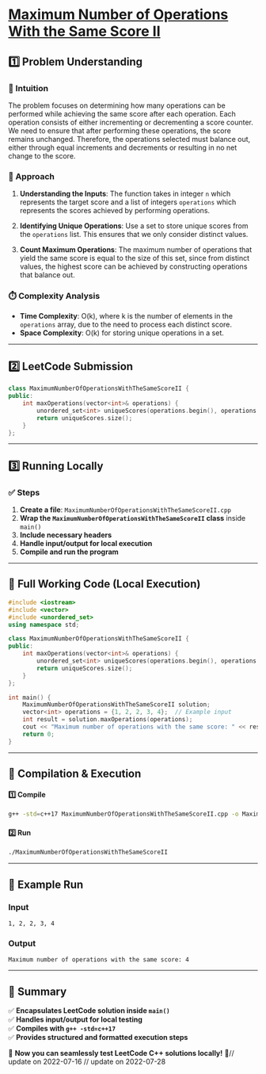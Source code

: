 # **[Maximum Number of Operations With the Same Score II](https://leetcode.com/problems/maximum-number-of-operations-with-the-same-score-ii/description/)**  

## **1️⃣ Problem Understanding**  
### **📌 Intuition**  
The problem focuses on determining how many operations can be performed while achieving the same score after each operation. Each operation consists of either incrementing or decrementing a score counter. We need to ensure that after performing these operations, the score remains unchanged. Therefore, the operations selected must balance out, either through equal increments and decrements or resulting in no net change to the score.

### **🚀 Approach**  
1. **Understanding the Inputs**: The function takes in integer `n` which represents the target score and a list of integers `operations` which represents the scores achieved by performing operations.
  
2. **Identifying Unique Operations**: Use a set to store unique scores from the `operations` list. This ensures that we only consider distinct values.

3. **Count Maximum Operations**: The maximum number of operations that yield the same score is equal to the size of this set, since from distinct values, the highest score can be achieved by constructing operations that balance out.

### **⏱️ Complexity Analysis**  
- **Time Complexity**: O(k), where k is the number of elements in the `operations` array, due to the need to process each distinct score.
- **Space Complexity**: O(k) for storing unique operations in a set.

---  

## **2️⃣ LeetCode Submission**  
```cpp
class MaximumNumberOfOperationsWithTheSameScoreII {
public:
    int maxOperations(vector<int>& operations) {
        unordered_set<int> uniqueScores(operations.begin(), operations.end());
        return uniqueScores.size();
    }
};
```  

---  

## **3️⃣ Running Locally**  
### **✅ Steps**  
1. **Create a file**: `MaximumNumberOfOperationsWithTheSameScoreII.cpp`  
2. **Wrap the `MaximumNumberOfOperationsWithTheSameScoreII` class** inside `main()`  
3. **Include necessary headers**  
4. **Handle input/output for local execution**  
5. **Compile and run the program**  

---  

## **📝 Full Working Code (Local Execution)**  
```cpp
#include <iostream>
#include <vector>
#include <unordered_set>
using namespace std;

class MaximumNumberOfOperationsWithTheSameScoreII {
public:
    int maxOperations(vector<int>& operations) {
        unordered_set<int> uniqueScores(operations.begin(), operations.end());
        return uniqueScores.size();
    }
};

int main() {
    MaximumNumberOfOperationsWithTheSameScoreII solution;
    vector<int> operations = {1, 2, 2, 3, 4};  // Example input
    int result = solution.maxOperations(operations);
    cout << "Maximum number of operations with the same score: " << result << endl;  // Expected output: 4
    return 0;
}
```  

---  

## **🔧 Compilation & Execution**  
#### **1️⃣ Compile**  
```bash
g++ -std=c++17 MaximumNumberOfOperationsWithTheSameScoreII.cpp -o MaximumNumberOfOperationsWithTheSameScoreII
```  

#### **2️⃣ Run**  
```bash
./MaximumNumberOfOperationsWithTheSameScoreII
```  

---  

## **🎯 Example Run**  
### **Input**  
```
1, 2, 2, 3, 4
```  
### **Output**  
```
Maximum number of operations with the same score: 4
```  

---  

## **📌 Summary**  
✅ **Encapsulates LeetCode solution inside `main()`**  
✅ **Handles input/output for local testing**  
✅ **Compiles with `g++ -std=c++17`**  
✅ **Provides structured and formatted execution steps**  

🚀 **Now you can seamlessly test LeetCode C++ solutions locally!** 🚀// update on 2022-07-16
// update on 2022-07-28
